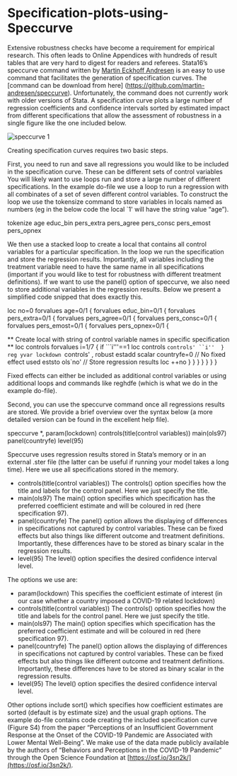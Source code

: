 # Specification-plots-using-Speccurve
Extensive robustness checks have become a requirement for empirical research. This often leads to Online Appendices with hundreds of result tables that are very hard to digest for readers and referees. Stata16’s speccurve command written by [Martin Eckhoff Andresen](https://sites.google.com/site/martineckhoffandresen/home) is an easy to use command that facilitates the generation of specification curves. The [command can be download from here] (https://github.com/martin-andresen/speccurve). Unfortunately, the command does not currently work with older versions of Stata. A specification curve plots a large number of regression coefficients and confidence intervals sorted by estimated impact from different specifications that allow the assessment of robustness in a single figure like the one included below.

![speccurve 1](https://github.com/csae-coders-corner/Specification-plots-using-Speccurve/assets/148211163/6d6a88cb-70b6-4dfb-a7e9-923262d79ad1)


Creating specification curves requires two basic steps. 

First, you need to run and save all regressions you would like to be included in the specification curve. These can be different sets of control variables You will likely want to use loops run and store a large number of different specifications. In the example do-file we use a loop to run a regression with all combinates of a set of seven different control variables. To construct the loop we use the tokensize command to store variables in locals named as numbers (eg in the below code the local `1' will have the string value “age”).

tokenize age educ_bin pers_extra pers_agree pers_consc pers_emost pers_opnex

We then use a stacked loop to create a local that contains all control variables for a particular specification. In the loop we run the specification and store the regression results. Importantly, all variables including the treatment variable need to have the same name in all specifications (important if you would like to test for robustness with different treatment definitions). If we want to use the panel() option of speccurve, we also need to store additional variables in the regression results.  Below we present a simplified code snipped that does exactly this. 

loc no=0
forvalues age=0/1 {
	forvalues educ_bin=0/1 {
		forvalues pers_extra=0/1 {
			forvalues pers_agree=0/1 {
				forvalues pers_consc=0/1 {
					forvalues pers_emost=0/1 {
						forvalues pers_opnex=0/1 {
									
** Create local with string of control variable names in specific specification **
loc controls
forvalues i=1/7 {
if ```i'''==1 loc controls `controls' ``i'' 
}
reg yvar lockdown `controls' , robust
estadd scalar countryfe=0 // No fixed effect used
eststo ols`no' // Store regression results
loc ++no
} } } } } } }

Fixed effects can either be included as additional control variables or using additional loops and commands like reghdfe (which is what we do in the example do-file). 

Second, you can use the speccurve command once all regressions results are stored. We provide a brief overview over the syntax below (a more detailed version can be found in the excellent help file).

speccurve *, param(lockdown) controls(title(control variables)) main(ols97) panel(countryfe) 
level(95)

Speccurve uses regression results stored in Stata’s memory or in an external .ster file (the latter can be useful if running your model takes a long time). Here we use all specifications stored in the memory. 


-	controls(title(control variables))
The controls() option specifies how the title and labels for the control panel. Here we just specify the title.
-	main(ols97)
The main() option specifies which specification has the preferred coefficient estimate and will be coloured in red (here specification 97).
-	panel(countryfe)
The panel() option allows the displaying of differences in specifications not captured by control variables. These can be fixed effects but also things like different outcome and treatment definitions. Importantly, these differences have to be stored as binary scalar in the regression results.
-	level(95)
The level() option specifies the desired confidence interval level.

The options we use are:

- param(lockdown)
This specifies the coefficient estimate of interest (in our case whether a country imposed a COVID-19 related lockdown)
-	controls(title(control variables))
The controls() option specifies how the title and labels for the control panel. Here we just specify the title.
-	main(ols97)
The main() option specifies which specification has the preferred coefficient estimate and will be coloured in red (here specification 97).
-	panel(countryfe)
The panel() option allows the displaying of differences in specifications not captured by control variables. These can be fixed effects but also things like different outcome and treatment definitions. Importantly, these differences have to be stored as binary scalar in the regression results.
-	level(95)
The level() option specifies the desired confidence interval level.

Other options include sort() which specifies how coefficient estimates are sorted (default is by estimate size) and the usual graph options.
The example do-file contains code creating the included specification curve (Figure S4) from the paper “Perceptions of an Insufficient Government Response at the Onset of the COVID-19 Pandemic are Associated with Lower Mental Well-Being”. We make use of the data made publicly available by the authors of “Behaviors and Perceptions in the COVID-19 Pandemic” through the Open Science Foundation at [https://osf.io/3sn2k/](https://osf.io/3sn2k/). 

